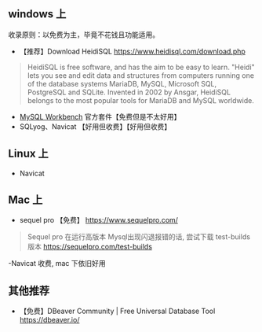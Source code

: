 ## windows 上

收录原则：以免费为主，毕竟不花钱且功能适用。

* 【推荐】Download HeidiSQL
<https://www.heidisql.com/download.php>

> HeidiSQL is free software, and has the aim to be easy to learn. "Heidi" lets you see and edit data and structures from computers running one of the database systems MariaDB, MySQL, Microsoft SQL, PostgreSQL and SQLite. Invented in 2002 by Ansgar, HeidiSQL belongs to the most popular tools for MariaDB and MySQL worldwide.

* [MySQL Workbench](https://dev.mysql.com/downloads/workbench/) 官方套件【免费但是不太好用】
* SQLyog、Navicat 【好用但收费】【好用但收费】

## Linux 上

* Navicat

## Mac 上

* sequel pro 【免费】
<https://www.sequelpro.com/>

> Sequel pro 在运行高版本 Mysql出现闪退报错的话, 尝试下载 test-builds 版本 <https://sequelpro.com/test-builds>

-Navicat 收费, mac 下依旧好用

## 其他推荐

* 【免费】DBeaver Community | Free Universal Database Tool <https://dbeaver.io/>
